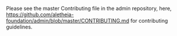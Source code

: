 Please see the master Contributing file in the admin repository, here, https://github.com/aletheia-foundation/admin/blob/master/CONTRIBUTING.md for contributing guidelines.
